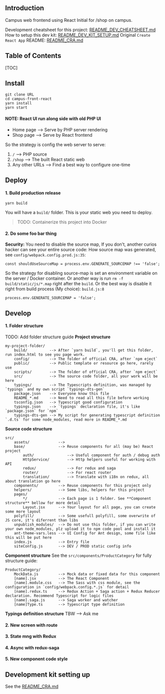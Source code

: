 ## Introduction
Campus web frontend using React
Initial for /shop on campus.

Development cheatsheet for this project: [README_DEV_CHEATSHEET.md](README_DEV_CHEATSHEET.md)
How to setup this dev kit: [README_DEV_KIT_SETUP.md](README_DEV_KIT_SETUP.md)
Original `Create React App` README: [README_CRA.md](README_CRA.md)

## Table of Contents

[TOC]


## Install
```
git clone URL
cd campus-front-react
yarn install
yarn start
```

#### NOTE: React UI run along side with old PHP UI
* Home page --> Serve by PHP server rendering
* Shop page --> Serve by React frontend

So the strategy is config the web server to serve:
1. `/` --> PHP source
2. `/shop` --> The built React static web
3. Any other URLs --> Find a best way to configure one-time

## Deploy

#### 1. Build production release
```
yarn build
```
You will have a `build/` folder.
This is your static web you need to deploy.

>TODO: Containerize this project into Docker 

#### 2. Do some foo bar thing
**Security:** 
You need to disable the source map, 
If you don't, another curios hacker can see your entire source code:
How source map was generated, see `config/webpack.config.prod.js:35`:
```
const shouldUseSourceMap = process.env.GENERATE_SOURCEMAP !== 'false';
```
So the strategy for disabling source-map is set an 
environment variable on the server / Docker container.
Or another way is run `rm -f build/static/js/*.map` right after the `build`.
Or the best way is disable it right from build process (My choice):
`build.js:8`
```
process.env.GENERATE_SOURCEMAP = 'false';
```




## Develop

#### 1. Folder structure
TODO: Add folder structure guide
**Project structure**
```
my-project-folder/
    build/          --> After `yarn build`, you'll get this folder, run index.html to see you page work.
    config/         --> The folder of official CRA, after `npm eject`
    public/         --> Public template or resource go here, rarely use
    scripts/        --> The folder of official CRA, after `npm eject`
    src/            --> The source code folder, all your work will be here
    typings/        --> The Typescripts definition, was managed by `typings` and my own script `typings-dts-gen`
    package.json    --> Everyone know this file
    README_*.md     --> Need to read all this file before working
    tsconfig.json   --> Typescript good configuration
    typings.json    --> `typings` declaration file, it's like `package.json` for `npm`
    typings-dts-gen --> My script for generating typescript definition `.d.ts` for some node_modules, read more in README_*.md 
```

**Source code structure**
```
src/
    assets/             --> 
    base/               --> Reuse components for all (may be) React project
        auth/               --> Useful component for auth / debug auth
        HttpService/        --> Http helpers useful for working with API
        redux/              --> For redux and saga
        router/             --> For react router
        translation/        --> Translate with i18n on redux, all about translation go here 
    components/         --> Reuse components for this project only
    helpers/            --> Some libs, helpers for this project
    pages/
        */              --> Each page is 1 folder. See **Component structure** bellow for more detail
        Layout.jsx      --> Your layout for all page, you can create some more layout
    polyfill/           --> Some usefull polyfill, some overwrite of JS core, it's diferrent than libs
    unpublish_modules/  --> Do not use this folder, if you can write your own node_modules, plz upload it to npm code pool and install it
    ant-theme-vars.less --> UI Config for Ant design, some file like this will be put here 
    index.js            --> Entry file
    siteConfig.js       --> DEV / PROD static config info
```

**Component structure**
See the `src/components/ProductCategory` for fully structure guide:
```
ProductCategory/
    MockData.js         --> Mock data or fixed data for this component
    [name].jsx          --> The React Component
    [name].module.css   --> The Sass with css module, see the configuration in `config/webpack.config.*.js` for detail 
    [name].redux.ts     --> Redux Action + Saga action + Redux Reducer declaration. Recommend Typescript for logic files
    [name].saga.js      --> Saga worker and watcher 
    [name]Type.ts       --> Typescript type definition
```

**Typings definition structure**
TBW --> Ask me

#### 2. New screen with route
#### 3. State mng with Redux
#### 4. Async with redux-saga
#### 5. New component code style


## Development kit setting up
See the [README_CRA.md](README_CRA.md)

